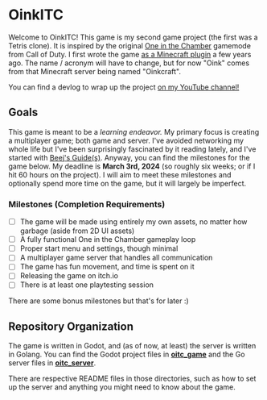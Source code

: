 # OinkITC

Welcome to OinkITC! This game is my second game project (the first was a Tetris clone). It is inspired by the original [One in the Chamber](https://callofduty.fandom.com/wiki/One_in_the_Chamber) gamemode from Call of Duty. I first wrote the game [as a Minecraft plugin](https://github.com/oinkcraft/OneInTheChamber) a few years ago. The name / acronym will have to change, but for now "Oink" comes from that Minecraft server being named "Oinkcraft".

You can find a devlog to wrap up the project [on my YouTube channel!](http://www.youtube.com/markbacon78)

## Goals

This game is meant to be a _learning endeavor._ My primary focus is creating a multiplayer game; both game and server. I've avoided networking my whole life but I've been surprisingly fascinated by it reading lately, and I've started with [Beej's Guide(s)](https://beej.us/guide/). Anyway, you can find the milestones for the game below. My deadline is **March 3rd, 2024** (so roughly six weeks; or if I hit 60 hours on the project). I will aim to meet these milestones and optionally spend more time on the game, but it will largely be imperfect.

### Milestones (Completion Requirements)

- [ ] The game will be made using entirely my own assets, no matter how garbage (aside from 2D UI assets)
- [ ] A fully functional One in the Chamber gameplay loop
- [ ] Proper start menu and settings, though minimal
- [ ] A multiplayer game server that handles all communication
- [ ] The game has fun movement, and time is spent on it
- [ ] Releasing the game on itch.io
- [ ] There is at least one playtesting session

There are some bonus milestones but that's for later :)

## Repository Organization

The game is written in Godot, and (as of now, at least) the server is written in Golang. You can find the Godot project files in [**oitc_game**](/oitc_game) and the Go server files in [**oitc_server**](/oitc_server).

There are respective README files in those directories, such as how to set up the server and anything you might need to know about the game.
